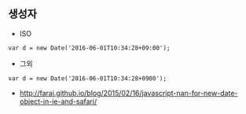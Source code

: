 ## 생성자
- ISO
```
var d = new Date('2016-06-01T10:34:28+09:00');
```
- 그외
```
var d = new Date('2016-06-01T10:34:28+0900');
```
- http://farai.github.io/blog/2015/02/16/javascript-nan-for-new-date-object-in-ie-and-safari/
